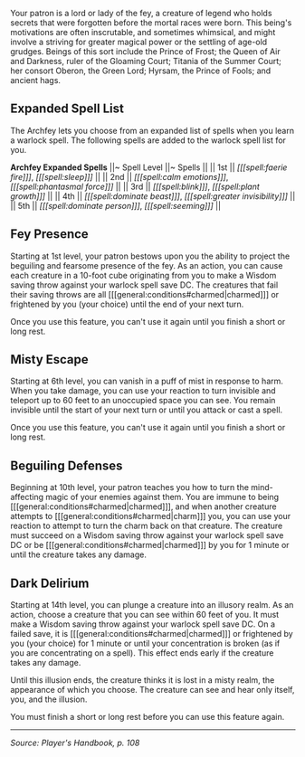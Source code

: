 Your patron is a lord or lady of the fey, a creature of legend who holds secrets that were forgotten before the mortal races were born. This being's motivations are often inscrutable, and sometimes whimsical, and might involve a striving for greater magical power or the settling of age-old grudges. Beings of this sort include the Prince of Frost; the Queen of Air and Darkness, ruler of the Gloaming Court; Titania of the Summer Court; her consort Oberon, the Green Lord; Hyrsam, the Prince of Fools; and ancient hags.

## Expanded Spell List

The Archfey lets you choose from an expanded list of spells when you learn a warlock spell. The following spells are added to the warlock spell list for you.

**Archfey Expanded Spells**
||~ Spell Level ||~ Spells ||
|| 1st || *[[[spell:faerie fire]]]*, *[[[spell:sleep]]]* ||
|| 2nd || *[[[spell:calm emotions]]]*, *[[[spell:phantasmal force]]]* ||
|| 3rd || *[[[spell:blink]]]*, *[[[spell:plant growth]]]* ||
|| 4th || *[[[spell:dominate beast]]]*, *[[[spell:greater invisibility]]]* ||
|| 5th || *[[[spell:dominate person]]]*, *[[[spell:seeming]]]* ||

## Fey Presence

Starting at 1st level, your patron bestows upon you the ability to project the beguiling and fearsome presence of the fey. As an action, you can cause each creature in a 10-foot cube originating from you to make a Wisdom saving throw against your warlock spell save DC. The creatures that fail their saving throws are all [[[general:conditions#charmed|charmed]]] or frightened by you (your choice) until the end of your next turn.

Once you use this feature, you can't use it again until you finish a short or long rest.

## Misty Escape

Starting at 6th level, you can vanish in a puff of mist in response to harm. When you take damage, you can use your reaction to turn invisible and teleport up to 60 feet to an unoccupied space you can see. You remain invisible until the start of your next turn or until you attack or cast a spell.

Once you use this feature, you can't use it again until you finish a short or long rest.

## Beguiling Defenses

Beginning at 10th level, your patron teaches you how to turn the mind-affecting magic of your enemies against them. You are immune to being [[[general:conditions#charmed|charmed]]], and when another creature attempts to [[[general:conditions#charmed|charm]]] you, you can use your reaction to attempt to turn the charm back on that creature. The creature must succeed on a Wisdom saving throw against your warlock spell save DC or be [[[general:conditions#charmed|charmed]]] by you for 1 minute or until the creature takes any damage.

## Dark Delirium

Starting at 14th level, you can plunge a creature into an illusory realm. As an action, choose a creature that you can see within 60 feet of you. It must make a Wisdom saving throw against your warlock spell save DC. On a failed save, it is [[[general:conditions#charmed|charmed]]] or frightened by you (your choice) for 1 minute or until your concentration is broken (as if you are concentrating on a spell). This effect ends early if the creature takes any damage.

Until this illusion ends, the creature thinks it is lost in a misty realm, the appearance of which you choose. The creature can see and hear only itself, you, and the illusion.

You must finish a short or long rest before you can use this feature again.

----

*Source: Player's Handbook, p. 108*